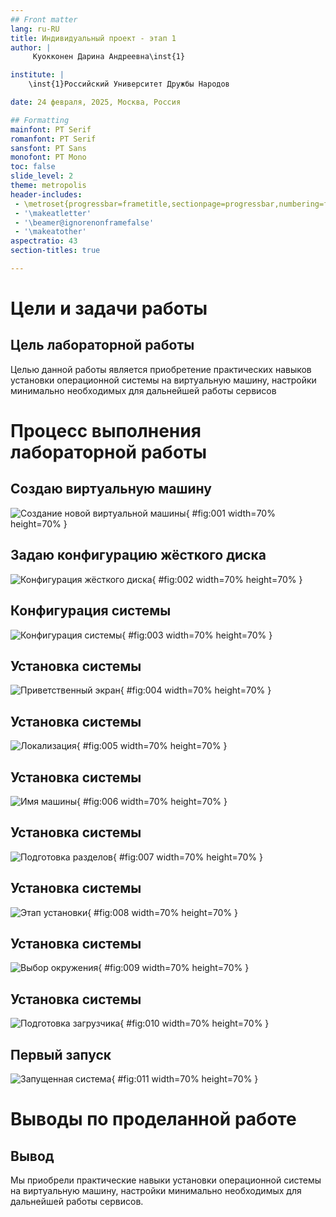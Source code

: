 ```yaml
---
## Front matter
lang: ru-RU
title: Индивидуальный проект - этап 1
author: |
	 Куокконен Дарина Андреевна\inst{1}

institute: |
	\inst{1}Российский Университет Дружбы Народов

date: 24 февраля, 2025, Москва, Россия

## Formatting
mainfont: PT Serif
romanfont: PT Serif
sansfont: PT Sans
monofont: PT Mono
toc: false
slide_level: 2
theme: metropolis
header-includes: 
 - \metroset{progressbar=frametitle,sectionpage=progressbar,numbering=fraction}
 - '\makeatletter'
 - '\beamer@ignorenonframefalse'
 - '\makeatother'
aspectratio: 43
section-titles: true

---
```


# Цели и задачи работы

## Цель лабораторной работы

Целью данной работы является приобретение практических навыков установки операционной системы на виртуальную машину, настройки минимально необходимых для дальнейшей работы сервисов

# Процесс выполнения лабораторной работы

## Создаю виртуальную машину

![Создание новой виртуальной машины](image/01.png){ #fig:001 width=70% height=70% }

## Задаю конфигурацию жёсткого диска

![Конфигурация жёсткого диска](image/02.png){ #fig:002 width=70% height=70% }

## Конфигурация системы

![Конфигурация системы](image/03.png){ #fig:003 width=70% height=70% }

## Установка системы

![Приветственный экран](image/04.png){ #fig:004 width=70% height=70% }

## Установка системы

![Локализация](image/05.png){ #fig:005 width=70% height=70% }

## Установка системы

![Имя машины](image/06.png){ #fig:006 width=70% height=70% }

## Установка системы

![Подготовка разделов](image/07.png){ #fig:007 width=70% height=70% }

## Установка системы

![Этап установки](image/08.png){ #fig:008 width=70% height=70% }

## Установка системы

![Выбор окружения](image/09.png){ #fig:009 width=70% height=70% }

## Установка системы

![Подготовка загрузчика](image/10.png){ #fig:010 width=70% height=70% }

## Первый запуск

![Запущенная система](image/11.png){ #fig:011 width=70% height=70% }

# Выводы по проделанной работе

## Вывод

Мы приобрели практические навыки установки операционной системы на виртуальную машину, настройки минимально необходимых для дальнейшей работы сервисов.